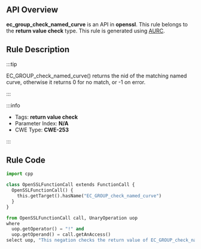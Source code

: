 ---
---


## API Overview
**ec_group_check_named_curve** is an API in **openssl**. This rule belongs to the **return value check** type. This rule is generated using [AURC](../../tools/AURC).
## Rule Description

:::tip

EC_GROUP_check_named_curve() returns the nid of the matching named curve, otherwise it returns 0 for no match, or -1 on error.

:::

:::info

- Tags: **return value check**
- Parameter Index: **N/A**
- CWE Type: **CWE-253**

:::

## Rule Code
```python
import cpp

class OpenSSLFunctionCall extends FunctionCall {
  OpenSSLFunctionCall() {
    this.getTarget().hasName("EC_GROUP_check_named_curve")
  }
}

from OpenSSLFunctionCall call, UnaryOperation uop
where
  uop.getOperator() = "!" and
  uop.getOperand() = call.getAnAccess()
select uop, "This negation checks the return value of EC_GROUP_check_named_curve."
```